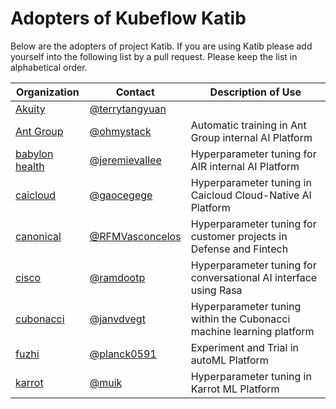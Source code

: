 # Adopters of Kubeflow Katib

Below are the adopters of project Katib. If you are using Katib
please add yourself into the following list by a pull request.
Please keep the list in alphabetical order.

| Organization | Contact | Description of Use |
| ------------ | ------- | ------------------ |
| [Akuity](https://akuity.io/) | [@terrytangyuan](https://github.com/terrytangyuan) | |
| [Ant Group](https://www.antgroup.com/) |[@ohmystack](https://github.com/ohmystack) | Automatic training in Ant Group internal AI Platform |
| [babylon health](https://www.babylonhealth.com/) |[@jeremievallee](https://github.com/jeremievallee) | Hyperparameter tuning for AIR internal AI Platform |
| [caicloud](https://caicloud.io/) |[@gaocegege](https://github.com/gaocegege) | Hyperparameter tuning in Caicloud Cloud-Native AI Platform |
| [canonical](https://ubuntu.com/) |[@RFMVasconcelos](https://github.com/rfmvasconcelos) | Hyperparameter tuning for customer projects in Defense and Fintech |
| [cisco](https://cisco.com/) |[@ramdootp](https://github.com/ramdootp) | Hyperparameter tuning for conversational AI interface using Rasa |
| [cubonacci](https://www.cubonacci.com) |[@janvdvegt](https://github.com/janvdvegt) | Hyperparameter tuning within the Cubonacci machine learning platform |
| [fuzhi](http://www.fuzhi.ai/) | [@planck0591](https://github.com/planck0591) | Experiment and Trial in autoML Platform |
| [karrot](https://uk.karrotmarket.com/) |[@muik](https://github.com/muik) | Hyperparameter tuning in Karrot ML Platform |
